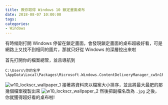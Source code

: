 ```yaml
---
title: 教你取得 Windows 10 鎖定畫面桌布
date: 2018-08-07 10:00:00
tags:
categories:
- Windows
---
```

有時候剛打開 Windows 停留在鎖定畫面，會發現鎖定畫面的桌布超級好看，可是網路上又找不到相同的圖片，那就只好從 Windows 的深層挖出來啦

<!--more-->

首先打開你的檔案總管，並且導航到
```
C:\Users\你的名字\AppData\Local\Packages\Microsoft.Windows.ContentDeliveryManager_cw5n1h2txyewy\LocalState\Assets
```
![w10_lockscr_wallpaper_1](https://0em71g.bn.files.1drv.com/y4mdZlP10AEiaGEQ3V8DK0pT76HqRffOdMhdrChxnqJbVQfDgdtvPKn27ZhseZuWPZ-p2Y7W0hcvxhHjsdfzlLtrLhNmLaX2HrvtcP1_82WCabUsN8kEHLcL389eD6iA6GivEmEAp-GZw0c6HWxslLcmVo4N7TpFNdjzFeKoNLe6tbgU9zREHD9u4XnsvicpPGNQ6I3tnKCsQRHVxU8SZLw5Q)
接著將資料夾以檔案大小排序，並且將最大最肥的那幾個檔案複製出來
![w10_lockscr_wallpaper_2](https://0eogyq.bn.files.1drv.com/y4m74I5vHt1Gicf8D2GFC7bP78fnfQUdDJa-iyOfGequogAb4VtQus0e2u-aH1pSEXVwlrgE5caktgmCV9nuzLI55MX8X761USyzx_XX4B9SGdKVojSrkKdtKynqEZ2Ldy7D3hd8C4s5KtaXqiPnBknagIQ8q8c9TB_h8Y96LofEG0iCxojGhJ5QXRht-VnEb2k-_ct7RikOJEKIJibhusJ3A)
然後把副檔名改為 `.jpg` 之後，你就獲得超好看的桌布啦!
